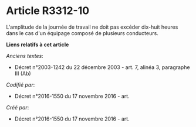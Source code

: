 # Article R3312-10

L'amplitude de la journée de travail ne doit pas excéder dix-huit heures dans le cas d'un équipage composé de plusieurs
conducteurs.

**Liens relatifs à cet article**

_Anciens textes_:

  - Décret n°2003-1242 du 22 décembre 2003 - art. 7, alinéa 3, paragraphe III (Ab)

_Codifié par_:

  - Décret n°2016-1550 du 17 novembre 2016 - art.

_Créé par_:

  - Décret n°2016-1550 du 17 novembre 2016 - art.
